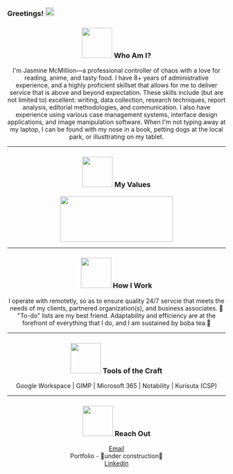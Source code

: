 ### Greetings! <img src="https://user-images.githubusercontent.com/120766467/208255819-810caddf-c29e-4ba9-a257-94f6bad3d394.gif" width="20" height="20"/> 
<h3 align="center">
<img src="https://user-images.githubusercontent.com/120766467/208231612-76f98938-5e66-44fc-b546-0c07b586a6f0.png" width="70" height="70"/> Who Am I?</h3>
<p align="center">I'm Jasmine McMillion—a professional controller of chaos with a love for reading, anime, and tasty food. I have 8+ years of administrative experience, and a highly proficient skillset that allows for me to deliver service that is above and beyond expectation. These skills include (but are not limited to) excellent: writing, data collection, research techniques, report analysis, editorial methodologies, and communication. I also have experience using various case management systems, interface design applications, and image manipulation software. When I'm not typing away at my laptop, I can be found with my nose in a book, petting dogs at the local park, or illusttrating on my tablet.</p>
<hr>

<h3 align="center">
<img src="https://user-images.githubusercontent.com/120766467/208232097-8063bb3b-8f5f-4b5f-b4c5-ed952bdf6c75.png" width="70" height="70"/> My Values</h3>
<p align="center"><img src="https://user-images.githubusercontent.com/120766467/208264964-d1f087c4-6d9a-4827-878a-227a7bc46d96.png" width="260" height="105"/></p>
<hr>

<h3 align="center">
<img src="https://user-images.githubusercontent.com/120766467/208232332-38f38315-c1e8-4dc3-bf1b-64e0c0f363ae.png" width="70" height="70"/> How I Work</h3>
<p align="center">I operate with remotetly, so as to ensure quality 24/7 servcie that meets the needs of my clients, partnered organization(s), and business associates. 💌 "To-do" lists are my best friend. Adaptability and efficiency are at the forefront of everything that I do, and I am sustained by boba tea.🧋</p>
<hr>

<h3 align="center">
<img src="https://user-images.githubusercontent.com/120766467/208232870-66b32588-0f06-48a8-bef0-225cc10a4674.png" width="70" height="70"/> Tools of the Craft</h3>
<p align="center">Google Workspace | GIMP | Microsoft 365 | Notability | Kurisuta (CSP)</p>
<hr>

<h3 align="center"> 
<img src="https://user-images.githubusercontent.com/120766467/208234466-dff04ddd-63bf-4480-a0b1-59defb93f34e.png" width="70" height="70"/> Reach Out</h3>
<p align="center">
  <div align="center">
    <a href="jasminemcmillion.biz@gmail.com" target="_blank">Email</a>
    <br>
    Portfolio - 🚧under construction🚧
    <br>
    <a href="https://www.linkedin.com/in/jasmine-mcmillion-59662b174/" target="_blank">Linkedin</a>
  </div>
</p>
